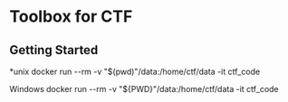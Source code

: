 # Toolbox for CTF

## Getting Started

*unix
docker run --rm -v "$(pwd)"/data:/home/ctf/data -it ctf_code

Windows
docker run --rm -v "${PWD}"/data:/home/ctf/data -it ctf_code

